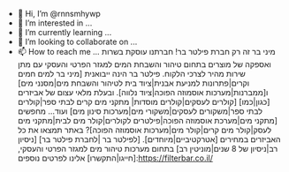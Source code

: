 - 👋 Hi, I’m @rnnsmhywp
- 👀 I’m interested in ...
- 🌱 I’m currently learning ...
- 💞️ I’m looking to collaborate on ...
- 📫 How to reach me ...
מיני בר זה רק חברת פילטר בר! חברתנו עוסקת בשרות ואספקה של מוצרים בתחום טיהור והשבחת המים למגזר הפרטי והעסקי עם מתן שירות מהיר לצרכי הלקוח. 
פילטר בר הינה ייבואנית [מיני בר למים חמים וקרים|פתרונות למניעת אבנית|ציוד בית לטיהור והשבחת מים|מסנני מים] ו[ממברנות|מערכות אוסמוזה הפוכה|ציוד נלווה].
ובעלת מלאי עצום של אביזרים [כגון|כמו] [קולרים לעסקים|קולרים מוסדות|
מתקני מים קרים לבתי ספר|קולרים לבתי ספר|משקורים לעסקים|משקורי מים|מערכות סינון מים] ועוד... 
מחפשים [מתקני מים|מערכת אוסמוזה הפוכה|פילטרים לקולרים|קולר מים לבית|מתקני מים לעסק|קולר מים קרים|קולר מים|מערכות אוסמוזה הפוכה]? 
באתר תמצאו את כל האביזרים במחירים [אטרקטיביים|מיוחדים]. [לפילטר בר |לחברת  פילטר בר] [ניסיון רב|ניסיון של 8 שנים|מוניטין רב] 
בתחום מערכות טיהור מים למגזר הפרטי והעסקי, [חייגו|התקשרו]
אלינו לפרטים נוספים:https://filterbar.co.il/
<!---
rnnsmhywp/rnnsmhywp is a ✨ special ✨ repository because its `README.md` (this file) appears on your GitHub profile.
You can click the Preview link to take a look at your changes.
--->
